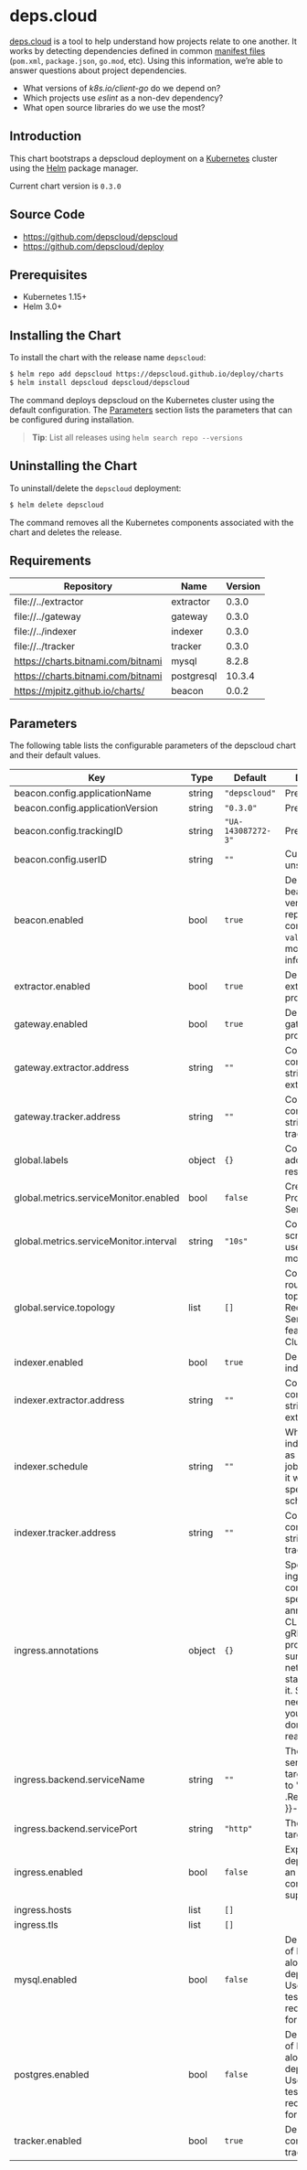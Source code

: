 # deps.cloud

[deps.cloud] is a tool to help understand how projects relate to one another.
It works by detecting dependencies defined in common [manifest files] (`pom.xml`, `package.json`, `go.mod`, etc).
Using this information, we’re able to answer questions about project dependencies.

- What versions of _k8s.io/client-go_ do we depend on?
- Which projects use _eslint_ as a non-dev dependency?
- What open source libraries do we use the most?

[deps.cloud]: https://deps.cloud
[manifest files]: https://deps.cloud/docs/concepts/manifests/

## Introduction

This chart bootstraps a depscloud deployment on a [Kubernetes] cluster using the [Helm] package manager.

[kubernetes]: https://kubernetes.io
[helm]: https://helm.sh

Current chart version is `0.3.0`

## Source Code

- <https://github.com/depscloud/depscloud>
- <https://github.com/depscloud/deploy>

## Prerequisites

- Kubernetes 1.15+
- Helm 3.0+

## Installing the Chart

To install the chart with the release name `depscloud`:

```bash
$ helm repo add depscloud https://depscloud.github.io/deploy/charts
$ helm install depscloud depscloud/depscloud
```

The command deploys depscloud on the Kubernetes cluster using the default configuration.
The [Parameters](#parameters) section lists the parameters that can be configured during installation.

> **Tip**: List all releases using `helm search repo --versions`

## Uninstalling the Chart

To uninstall/delete the `depscloud` deployment:

```bash
$ helm delete depscloud
```

The command removes all the Kubernetes components associated with the chart and deletes the release.

## Requirements

| Repository                         | Name       | Version |
| ---------------------------------- | ---------- | ------- |
| file://../extractor                | extractor  | 0.3.0   |
| file://../gateway                  | gateway    | 0.3.0   |
| file://../indexer                  | indexer    | 0.3.0   |
| file://../tracker                  | tracker    | 0.3.0   |
| https://charts.bitnami.com/bitnami | mysql      | 8.2.8   |
| https://charts.bitnami.com/bitnami | postgresql | 10.3.4  |
| https://mjpitz.github.io/charts/   | beacon     | 0.0.2   |

## Parameters

The following table lists the configurable parameters of the depscloud chart and their default values.

| Key                                    | Type   | Default            | Description                                                                                                                                                                                                  |
| -------------------------------------- | ------ | ------------------ | ------------------------------------------------------------------------------------------------------------------------------------------------------------------------------------------------------------ |
| beacon.config.applicationName          | string | `"depscloud"`      | Preconfigured.                                                                                                                                                                                               |
| beacon.config.applicationVersion       | string | `"0.3.0"`          | Preconfigured.                                                                                                                                                                                               |
| beacon.config.trackingID               | string | `"UA-143087272-3"` | Preconfigured.                                                                                                                                                                                               |
| beacon.config.userID                   | string | `""`               | Currently unsupported.                                                                                                                                                                                       |
| beacon.enabled                         | bool   | `true`             | Deploy a beacon for version reporting. See comment in `values.yaml` for more information.                                                                                                                    |
| extractor.enabled                      | bool   | `true`             | Deploy the extractor process.                                                                                                                                                                                |
| gateway.enabled                        | bool   | `true`             | Deploy the gateway process.                                                                                                                                                                                  |
| gateway.extractor.address              | string | `""`               | Configures the connection string for the extractor.                                                                                                                                                          |
| gateway.tracker.address                | string | `""`               | Configures the connection string for the tracker.                                                                                                                                                            |
| global.labels                          | object | `{}`               | Common labels added to all resources.                                                                                                                                                                        |
| global.metrics.serviceMonitor.enabled  | bool   | `false`            | Create a Prometheus ServiceMonitor.                                                                                                                                                                          |
| global.metrics.serviceMonitor.interval | string | `"10s"`            | Configure the scrape interval used by the monitor.                                                                                                                                                           |
| global.service.topology                | list   | `[]`               | Configure the routing topology. Requires ServiceTopology feature gate and ClusterIP.                                                                                                                         |
| indexer.enabled                        | bool   | `true`             | Deploy the indexer process.                                                                                                                                                                                  |
| indexer.extractor.address              | string | `""`               | Configures the connection string for the extractor.                                                                                                                                                          |
| indexer.schedule                       | string | `""`               | When `""`, the indexer will run as a one-time job. Otherwise, it will run on the specified cron schedule.                                                                                                    |
| indexer.tracker.address                | string | `""`               | Configures the connection string for the tracker.                                                                                                                                                            |
| ingress.annotations                    | object | `{}`               | Specify any ingress-controller specific annotations. The CLI requires gRPC to work properly. Be sure your networking stack supports it. Should you need help for your provider, don't hesitate to reach out. |
| ingress.backend.serviceName            | string | `""`               | The name of the service to target. Defaults to "{{ .Release.Name }}-gateway".                                                                                                                                |
| ingress.backend.servicePort            | string | `"http"`           | The port to target.                                                                                                                                                                                          |
| ingress.enabled                        | bool   | `false`            | Expose depscloud using an ingress controller. Must support gRPC.                                                                                                                                             |
| ingress.hosts                          | list   | `[]`               |                                                                                                                                                                                                              |
| ingress.tls                            | list   | `[]`               |                                                                                                                                                                                                              |
| mysql.enabled                          | bool   | `false`            | Deploy a copy of MySQL alongside deps.cloud. Useful for quick testing. Not recommended for production.                                                                                                       |
| postgres.enabled                       | bool   | `false`            | Deploy a copy of PostgreSQL alongside deps.cloud. Useful for quick testing. Not recommended for production.                                                                                                  |
| tracker.enabled                        | bool   | `true`             | Deploy and configure the tracker process.                                                                                                                                                                    |
